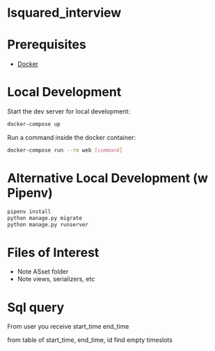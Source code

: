 # lsquared_interview

# Prerequisites

- [Docker](https://docs.docker.com/docker-for-mac/install/)

# Local Development

Start the dev server for local development:

```bash
docker-compose up
```

Run a command inside the docker container:

```bash
docker-compose run --rm web [command]
```

# Alternative Local Development (w Pipenv)

```bash
pipenv install
python manage.py migrate
python manage.py runserver
```

# Files of Interest

- Note ASset folder
- Note views, serializers, etc

# Sql query

From user you receive
start_time
end_time

from table of start_time, end_time, id
find empty timeslots
